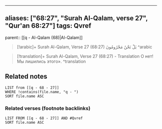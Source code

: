 
---
aliases: ["68:27", "Surah Al-Qalam, verse 27", "Qur'an 68:27"]
tags: Qvref
---

parent:: [[q - Al-Qalam (68)|Al-Qalam]]

> [!arabic]+ Surah Al-Qalam, Verse 27 (68:27)
> <span class="quran-arabic">بَلْ نَحْنُ مَحْرُومُونَ</span>
^arabic

> [!translation]+ Surah Al-Qalam, Verse 27 (68:27) - Translation
> О нет! Мы лишились этого».
^translation



## Related notes
```dataview
LIST from [[q - 68 - 27]]
WHERE !contains(file.name, "q - ")
SORT file.name ASC
```

### Related verses (footnote backlinks)
```dataview
LIST FROM [[q - 68 - 27]] AND #Qvref
SORT file.name ASC
```

